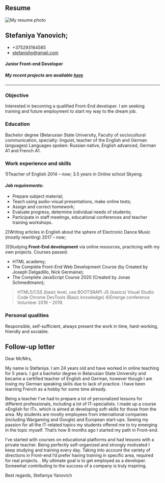 ## Resume
![My resume photo](https://b.radikal.ru/b37/2009/bb/eab03b55fe14.jpg)


## Stefaniya Yanovich; 
- +375293164585
- stefanishy@gmail.com

#### Junior Front-end Developer

##### My recent projects are available [here](https://github.com/ya-stefaniya)


---
### Objective
Interested in becoming a qualified Front-End developer.
I am seeking training and future employment to start my way to the dream job.

### Education 
Bachelor  degree  (Belarusian  State  University,  Faculty  of  sociocultural  communication, specialty: linguist, teacher of the English and German languages) Languages spoken: Russian native, English advanced, German A1 and French A1.

### Work experience and skills
1)Teacher of English 2014 – now; 3.5 years in Online school Skyeng. 

#### *Job requirements:*
-   Prepare subject material;
-   Teach using audio-visual presentations, make online tests;
-   Assign and correct homework;
-   Evaluate progress, determine individual needs of students;
-   Participate in staff meetings, educational conferences and teacher training workshops. 

2)Writing articles in English about the sphere of Electronic Dance Music (mostly rewriting) 2017 – now;

3)Studying __Front-End development__ via online resources, practicing with my own projects.
Courses passed:
-   HTML academy;
-   The Complete Front-End Web Development Course (by Created by Joseph Delgadillo, Nick Germaine);
-   The Complete JavaScript Course 2020 (Created by Jonas Schmedtmann);
>HTML5/CSS (basic level, use BOOTSRAP)
>JS (basics)
>Visual Studio Code
>Chrome DevTools (Basic knowledge)
4)Emerge conference Volunteer  2018 – 2019.

### Personal qualities 
Responsible, self-sufficient, always present the work in time, hard-working, friendly and sociable. 

## Follow-up letter 
Dear Mr/Mrs,

My name is Stefaniya. I am 24 years old and  have worked in online teaching for 5 years. I got a bachelor degree in Belarusian State University and became a certified teacher of English and German, however though I am losing my German speaking skills due to lack of practice. I have been learning French as a hobby for some time already.

Being a teacher I’ve had to prepare a lot of personalized lessons for different professionals, including a lot of IT-specialists. I made up a course «English for IT», which is aimed at developing soft-skills for those from the area. My students are mostly employees from international companies (including Wargaming and Google) and European start-ups. Seeing my passion for all the IT-related topics my students offered me to try emerging in the topic myself. That’s how 8 months ago I started my path in Front-end.

I’ve started with courses on educational platforms and had lessons with a private teacher. Being perfectly self-organized and strongly motivated I keep studying and training every day.  Taking into account the variety of directions in Front-end I’d prefer having training in specific area, required for real projects. . My ultimate goal is to get employed  as a developer. Somewhat contributing to the success of a company is truly inspiring.


Best regards, 
Stefaniya Yanovich
